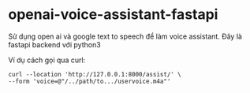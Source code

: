 # openai-voice-assistant-fastapi
Sử dụng open ai và google text to speech để làm voice assistant. Đây là fastapi backend với python3

Ví dụ cách gọi qua curl:

```
curl --location 'http://127.0.0.1:8000/assist/' \
--form 'voice=@"/../path/to.../uservoice.m4a"'
```
